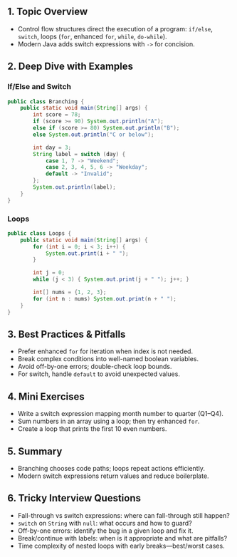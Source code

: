 ## 1. Topic Overview

- Control flow structures direct the execution of a program: `if/else`, `switch`, loops (`for`, enhanced `for`, `while`, `do-while`).
- Modern Java adds switch expressions with `->` for concision.

## 2. Deep Dive with Examples

### If/Else and Switch

```java
public class Branching {
    public static void main(String[] args) {
        int score = 78;
        if (score >= 90) System.out.println("A");
        else if (score >= 80) System.out.println("B");
        else System.out.println("C or below");

        int day = 3;
        String label = switch (day) {
            case 1, 7 -> "Weekend";
            case 2, 3, 4, 5, 6 -> "Weekday";
            default -> "Invalid";
        };
        System.out.println(label);
    }
}
```

### Loops

```java
public class Loops {
    public static void main(String[] args) {
        for (int i = 0; i < 3; i++) {
            System.out.print(i + " ");
        }

        int j = 0;
        while (j < 3) { System.out.print(j + " "); j++; }

        int[] nums = {1, 2, 3};
        for (int n : nums) System.out.print(n + " ");
    }
}
```

## 3. Best Practices & Pitfalls

- Prefer enhanced `for` for iteration when index is not needed.
- Break complex conditions into well-named boolean variables.
- Avoid off-by-one errors; double-check loop bounds.
- For switch, handle `default` to avoid unexpected values.

## 4. Mini Exercises

- Write a switch expression mapping month number to quarter (Q1–Q4).
- Sum numbers in an array using a loop; then try enhanced `for`.
- Create a loop that prints the first 10 even numbers.

## 5. Summary

- Branching chooses code paths; loops repeat actions efficiently.
- Modern switch expressions return values and reduce boilerplate.

## 6. Tricky Interview Questions

- Fall-through vs switch expressions: where can fall-through still happen?
- `switch` on `String` with `null`: what occurs and how to guard?
- Off-by-one errors: identify the bug in a given loop and fix it.
- Break/continue with labels: when is it appropriate and what are pitfalls?
- Time complexity of nested loops with early breaks—best/worst cases.
